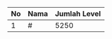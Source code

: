 | No | Nama            | Jumlah Level |
|----|-----------------|--------------|
| 1  | #    |    5250        |
